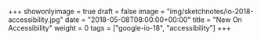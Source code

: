 +++
showonlyimage = true
draft = false
image = "img/sketchnotes/io-2018-accessibility.jpg"
date = "2018-05-08T08:00:00+00:00"
title = "New On Accessibility"
weight = 0
tags = ["google-io-18", "accessibility"]
+++

